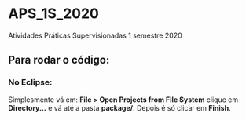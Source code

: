 # APS_1S_2020
 Atividades Práticas Supervisionadas 1 semestre 2020

## Para rodar o código:

### No Eclipse:

Simplesmente vá em: **File > Open Projects from File System** clique em **Directory...**
e vá até a pasta **package/**. Depois é só clicar em **Finish**.
